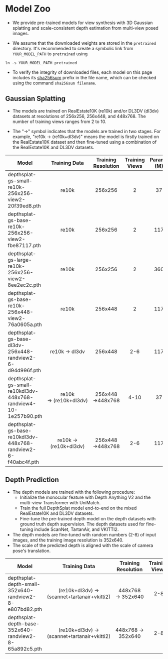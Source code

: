 # Model Zoo

- We provide pre-trained models for view synthesis with 3D Gaussian splatting and scale-consistent depth estimation from multi-view posed images.

- We assume that the downloaded weights are stored in the `pretrained` directory. It's recommended to create a symbolic link from `YOUR_MODEL_PATH` to `pretrained` using
```
ln -s YOUR_MODEL_PATH pretrained
```

- To verify the integrity of downloaded files, each model on this page includes its [sha256sum](https://sha256sum.com/) prefix in the file name, which can be checked using the command `sha256sum filename`.


## Gaussian Splatting

- The models are trained on RealEstate10K (re10k) and/or DL3DV (dl3dv) datasets at resolutions of 256x256, 256x448, and 448x768. The number of training views ranges from 2 to 10.

- The "&rarr;" symbol indicates that the models are trained in two stages. For example, "re10k &rarr; (re10k+dl3dv)" means the model is firstly trained on the RealEstate10K dataset and then fine-tuned using a combination of the RealEstate10K and DL3DV datasets.


| Model                                                        |       Training Data        |  Training Resolution  | Training Views | Params (M) |                           Download                           |
| ------------------------------------------------------------ | :------------------------: | :-------------------: | :------------: | :--------: | :----------------------------------------------------------: |
| depthsplat-gs-small-re10k-256x256-view2-20f39ed8.pth         |           re10k            |        256x256        |       2        |     37     | [download](https://huggingface.co/haofeixu/depthsplat/resolve/main/depthsplat-gs-small-re10k-256x256-view2-20f39ed8.pth) |
| depthsplat-gs-base-re10k-256x256-view2-fbe87117.pth          |           re10k            |        256x256        |       2        |    117     | [download](https://huggingface.co/haofeixu/depthsplat/resolve/main/depthsplat-gs-base-re10k-256x256-view2-fbe87117.pth) |
| depthsplat-gs-large-re10k-256x256-view2-8ee2ec2c.pth         |           re10k            |        256x256        |       2        |    360     | [download](https://huggingface.co/haofeixu/depthsplat/resolve/main/depthsplat-gs-large-re10k-256x256-view2-8ee2ec2c.pth) |
| depthsplat-gs-base-re10k-256x448-view2-76a0605a.pth          |           re10k            |        256x448        |       2        |    117     | [download](https://huggingface.co/haofeixu/depthsplat/resolve/main/depthsplat-gs-base-re10k-256x448-view2-76a0605a.pth) |
| depthsplat-gs-base-dl3dv-256x448-randview2-6-d94d996f.pth    |     re10k &rarr; dl3dv     |        256x448        |      2-6       |    117     | [download](https://huggingface.co/haofeixu/depthsplat/resolve/main/depthsplat-gs-base-dl3dv-256x448-randview2-6-d94d996f.pth) |
| depthsplat-gs-small-re10kdl3dv-448x768-randview4-10-1e257b90.pth | re10k &rarr; (re10k+dl3dv) | 256x448 &rarr;448x768 |      4-10      |     37     | [download](https://huggingface.co/haofeixu/depthsplat/resolve/main/depthsplat-gs-small-re10kdl3dv-448x768-randview4-10-1e257b90.pth) |
| depthsplat-gs-base-re10kdl3dv-448x768-randview2-6-f40abc4f.pth | re10k &rarr; (re10k+dl3dv) | 256x448 &rarr;448x768 |      2-6       |    117     | [download](https://huggingface.co/haofeixu/depthsplat/resolve/main/depthsplat-gs-base-re10kdl3dv-448x768-randview2-6-f40abc4f.pth) |



## Depth Prediction

- The depth models are trained with the following procedure:
  - Initialize the monocular feature with Depth Anything V2 and the multi-view Transformer with UniMatch.
  - Train the full DepthSplat model end-to-end on the mixed RealEstate10K and DL3DV datasets.
  - Fine-tune the pre-trained depth model on the depth datasets with ground truth depth supervision. The depth datasets used for fine-tuning include ScanNet, TartanAir, and VKITTI2.
- The depth models are fine-tuned with random numbers (2-8) of input images, and the training image resolution is 352x640.
- The scale of the predicted depth is aligned with the scale of camera pose's translation.

| Model                                                   |                  Training Data                   |  Training Resolution   | Training Views | Params (M) |                           Download                           |
| ------------------------------------------------------- | :----------------------------------------------: | :--------------------: | :------------: | :--------: | :----------------------------------------------------------: |
| depthsplat-depth-small-352x640-randview2-8-e807bd82.pth | (re10k+dl3dv) &rarr; (scannet+tartanair+vkitti2) | 448x768 &rarr; 352x640 |      2-8       |     36     | [download](https://huggingface.co/haofeixu/depthsplat/resolve/main/depthsplat-depth-small-352x640-randview2-8-e807bd82.pth) |
| depthsplat-depth-base-352x640-randview2-8-65a892c5.pth  | (re10k+dl3dv) &rarr; (scannet+tartanair+vkitti2) | 448x768 &rarr; 352x640 |      2-8       |    111     | [download](https://huggingface.co/haofeixu/depthsplat/resolve/main/depthsplat-depth-base-352x640-randview2-8-65a892c5.pth) |


